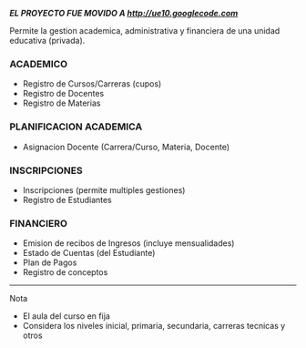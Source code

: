 _**EL PROYECTO FUE MOVIDO A http://ue10.googlecode.com**_

Permite la gestion academica, administrativa y financiera de una unidad educativa (privada).

### ACADEMICO ###
  * Registro de Cursos/Carreras (cupos)
  * Registro de Docentes
  * Registro de Materias

### PLANIFICACION ACADEMICA ###
  * Asignacion Docente (Carrera/Curso, Materia, Docente)

### INSCRIPCIONES ###
  * Inscripciones (permite multiples gestiones)
  * Registro de Estudiantes

### FINANCIERO ###
  * Emision de recibos de Ingresos (incluye mensualidades)
  * Estado de Cuentas (del Estudiante)
  * Plan de Pagos
  * Registro de conceptos




---


Nota
  * El aula del curso en fija
  * Considera los niveles inicial, primaria, secundaria, carreras tecnicas y otros